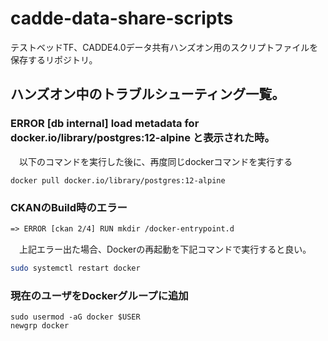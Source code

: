 # cadde-data-share-scripts
テストベッドTF、CADDE4.0データ共有ハンズオン用のスクリプトファイルを保存するリポジトリ。

## ハンズオン中のトラブルシューティング一覧。

### ERROR [db internal] load metadata for docker.io/library/postgres:12-alpine と表示された時。
　以下のコマンドを実行した後に、再度同じdockerコマンドを実行する

```
docker pull docker.io/library/postgres:12-alpine
```

### CKANのBuild時のエラー

```txt
=> ERROR [ckan 2/4] RUN mkdir /docker-entrypoint.d
```
　上記エラー出た場合、Dockerの再起動を下記コマンドで実行すると良い。

```bash
sudo systemctl restart docker
```


### 現在のユーザをDockerグループに追加

```
sudo usermod -aG docker $USER
newgrp docker
```